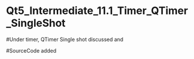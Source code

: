 # Qt5_Intermediate_11.1_Timer_QTimer_SingleShot

#Under timer, QTimer Single shot discussed and

#SourceCode added
